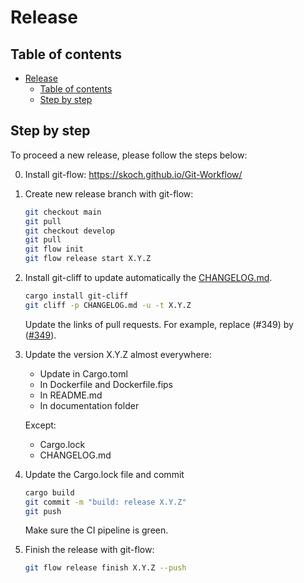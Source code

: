 # Release

## Table of contents

- [Release](#release)
    - [Table of contents](#table-of-contents)
    - [Step by step](#step-by-step)

## Step by step

To proceed a new release, please follow the steps below:

0. Install git-flow: <https://skoch.github.io/Git-Workflow/>

1. Create new release branch with git-flow:

    ```sh
    git checkout main
    git pull
    git checkout develop
    git pull
    git flow init
    git flow release start X.Y.Z
    ```

2. Install git-cliff to update automatically the [CHANGELOG.md](CHANGELOG.md).

    ```sh
    cargo install git-cliff
    git cliff -p CHANGELOG.md -u -t X.Y.Z
    ```

    Update the links of pull requests. For example, replace (#349) by ([#349](https://github.com/Cosmian/kms/pull/349)).

3. Update the version X.Y.Z almost everywhere:

   - Update in Cargo.toml
   - In Dockerfile and Dockerfile.fips
   - In README.md
   - In documentation folder

   Except:

   - Cargo.lock
   - CHANGELOG.md

4. Update the Cargo.lock file and commit

    ```sh
    cargo build
    git commit -m "build: release X.Y.Z"
    git push
    ```

    Make sure the CI pipeline is green.

5. Finish the release with git-flow:

    ```sh
    git flow release finish X.Y.Z --push
    ```
